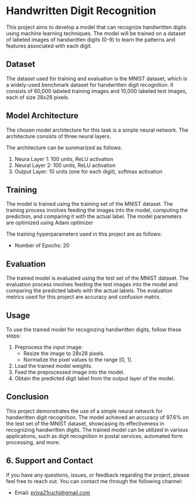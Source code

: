 # Handwritten Digit Recognition

This project aims to develop a model that can recognize handwritten digits using machine learning techniques. The model will be trained on a dataset of labeled images of handwritten digits (0-9) to learn the patterns and features associated with each digit.

## Dataset

The dataset used for training and evaluation is the MNIST dataset, which is a widely-used benchmark dataset for handwritten digit recognition. It consists of 60,000 labeled training images and 10,000 labeled test images, each of size 28x28 pixels.

## Model Architecture

The chosen model architecture for this task is a simple neural network. The architecture consists of three neural layers.

The architecture can be summarized as follows:

1. Neura Layer 1: 100 units, ReLU activation
2. Neural Layer 2: 100 units, ReLU activation
3. Output Layer: 10 units (one for each digit), softmax activation

## Training

The model is trained using the training set of the MNIST dataset. The training process involves feeding the images into the model, computing the prediction, and comparing it with the actual label. The model parameters are optimized using Adam optimizer

The training hyperparameters used in this project are as follows:
- Number of Epochs: 20

## Evaluation

The trained model is evaluated using the test set of the MNIST dataset. The evaluation process involves feeding the test images into the model and comparing the predicted labels with the actual labels. The evaluation metrics used for this project are accuracy and confusion matrix.

## Usage

To use the trained model for recognizing handwritten digits, follow these steps:

1. Preprocess the input image:
   - Resize the image to 28x28 pixels.
   - Normalize the pixel values to the range [0, 1].
2. Load the trained model weights.
3. Feed the preprocessed image into the model.
4. Obtain the predicted digit label from the output layer of the model.

## Conclusion

This project demonstrates the use of a simple neural network for handwritten digit recognition. The model achieved an accuracy of 97.6% on the test set of the MNIST dataset, showcasing its effectiveness in recognizing handwritten digits. The trained model can be utilized in various applications, such as digit recognition in postal services, automated form processing, and more.

## 6. Support and Contact
If you have any questions, issues, or feedback regarding the project, please feel free to reach out. You can contact me through the following channel:
- Email: priya21ruchi@gmail.com
